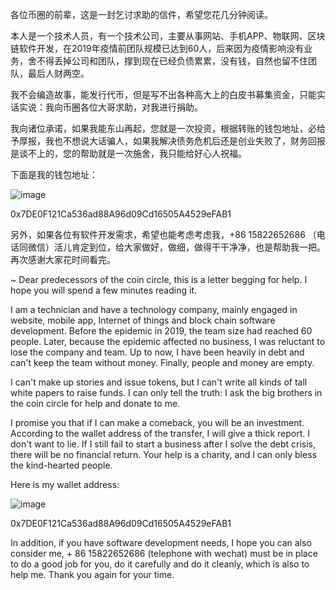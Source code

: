 各位币圈的前辈，这是一封乞讨求助的信件，希望您花几分钟阅读。

本人是一个技术人员，有一个技术公司，主要从事网站、手机APP、物联网、区块链软件开发，在2019年疫情前团队规模已达到60人，后来因为疫情影响没有业务，舍不得丢掉公司和团队，撑到现在已经负债累累，没有钱，自然也留不住团队，最后人财两空。

我不会编造故事，能发行代币，但是写不出各种高大上的白皮书募集资金，只能实话实说：我向币圈各位大哥求助，对我进行捐助。

我向诸位承诺，如果我能东山再起，您就是一次投资，根据转账的钱包地址，必给予厚报，我也不想说大话骗人，如果我解决债务危机后还是创业失败了，财务回报是谈不上的，您的帮助就是一次施舍，我只能给好心人祝福。

下面是我的钱包地址：

![image](https://user-images.githubusercontent.com/5858884/143840334-c4b3bb6c-8ac3-4010-be98-f9607b2e545a.png)

0x7DE0F121Ca536ad88A96d09Cd16505A4529eFAB1

另外，如果各位有软件开发需求，希望也能考虑考虑我，+86 15822652686 （电话同微信）活儿肯定到位，给大家做好，做细，做得干干净净，也是帮助我一把。
再次感谢大家花时间看完。



~
Dear predecessors of the coin circle, this is a letter begging for help. I hope you will spend a few minutes reading it.

I am a technician and have a technology company, mainly engaged in website, mobile app, Internet of things and block chain software development. Before the epidemic in 2019, the team size had reached 60 people. Later, because the epidemic affected no business, I was reluctant to lose the company and team. Up to now, I have been heavily in debt and can't keep the team without money. Finally, people and money are empty.

I can't make up stories and issue tokens, but I can't write all kinds of tall white papers to raise funds. I can only tell the truth: I ask the big brothers in the coin circle for help and donate to me.

I promise you that if I can make a comeback, you will be an investment. According to the wallet address of the transfer, I will give a thick report. I don't want to lie. If I still fail to start a business after I solve the debt crisis, there will be no financial return. Your help is a charity, and I can only bless the kind-hearted people.

Here is my wallet address:

![image](https://user-images.githubusercontent.com/5858884/143840334-c4b3bb6c-8ac3-4010-be98-f9607b2e545a.png)

0x7DE0F121Ca536ad88A96d09Cd16505A4529eFAB1

In addition, if you have software development needs, I hope you can also consider me, + 86 15822652686 (telephone with wechat) must be in place to do a good job for you, do it carefully and do it cleanly, which is also to help me. Thank you again for your time.
